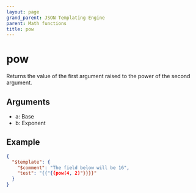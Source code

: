 ```yaml
---
layout: page
grand_parent: JSON Templating Engine
parent: Math functions
title: pow
---
```


# pow

Returns the value of the first argument raised to the power of the second argument.

## Arguments

 - a: Base
 - b: Exponent

## Example

```json
{
  "$template": {
    "$comment": "The field below will be 16",
    "test": "{{"{{pow(4, 2)"}}}}"
  }
}
```
